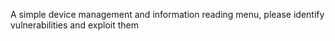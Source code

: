 A simple device management and information reading menu, please identify vulnerabilities and exploit them
